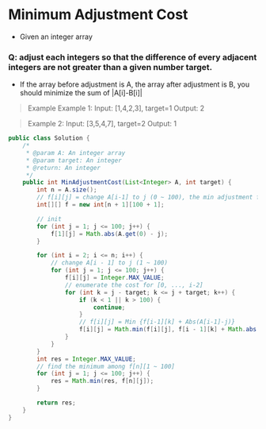 # Minimum Adjustment Cost

-   Given an integer array

### Q: adjust each integers so that the difference of every adjacent integers are not greater than a given number target.

-   If the array before adjustment is A, the array after adjustment is B, you should minimize the sum of |A[i]-B[i]|

> Example
> Example 1:
> Input: [1,4,2,3], target=1
> Output: 2

> Example 2:
> Input: [3,5,4,7], target=2
> Output: 1

```java
public class Solution {
    /*
     * @param A: An integer array
     * @param target: An integer
     * @return: An integer
     */
    public int MinAdjustmentCost(List<Integer> A, int target) {
		int n = A.size();
		// f[i][j] = change A[i-1] to j (0 ~ 100), the min adjustment for A[0, ..., i-1], ensuring the adjasent diff is <= Target
		int[][] f = new int[n + 1][100 + 1];

		// init
		for (int j = 1; j <= 100; j++) {
			f[1][j] = Math.abs(A.get(0) - j);
		}

		for (int i = 2; i <= n; i++) {
			// change A[i - 1] to j (1 ~ 100)
			for (int j = 1; j <= 100; j++) {
				f[i][j] = Integer.MAX_VALUE;
				// enumerate the cost for [0, ..., i-2]
				for (int k = j - target; k <= j + target; k++) {
					if (k < 1 || k > 100) {
						continue;
					}
					// f[i][j] = Min {f[i-1][k] + Abs(A[i-1]-j)}
					f[i][j] = Math.min(f[i][j], f[i - 1][k] + Math.abs(A.get(i - 1) - j));
				}
			}
		}
		int res = Integer.MAX_VALUE;
		// find the minimum among f[n][1 ~ 100]
		for (int j = 1; j <= 100; j++) {
			res = Math.min(res, f[n][j]);
		}

		return res;
    }
}

```
